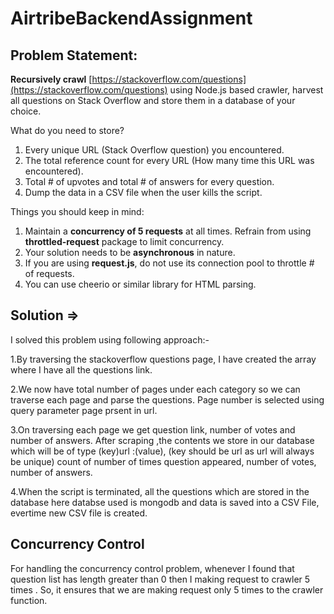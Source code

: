 # AirtribeBackendAssignment
## Problem Statement:
**Recursively crawl** [https://stackoverflow.com/questions](https://stackoverflow.com/questions) using Node.js based crawler, harvest all questions on Stack Overflow and store them in a database of your choice. 

What do you need to store?

1. Every unique URL (Stack Overflow question) you encountered.
2. The total reference count for every URL (How many time this URL was encountered).
3. Total # of upvotes and total # of answers for every question.
4. Dump the data in a CSV file when the user kills the script.

Things you should keep in mind:

1. Maintain a **concurrency of 5 requests** at all times. Refrain from using **throttled-request** package to limit concurrency.
2. Your solution needs to be **asynchronous** in nature.
3. If you are using **request.js**, do not use its connection pool to throttle # of requests. 
4. You can use cheerio or similar library for HTML parsing.

## Solution =>

I solved this problem using following approach:-

1.By traversing the stackoverflow questions page, I have created the array where I have all the questions link.

2.We now have total number of pages under each category so we can traverse each page and parse the questions. Page number is selected using query parameter page prsent in url.

3.On traversing each page we get question link, number of votes and number of answers. After scraping ,the contents we store in our database which will be of type (key)url :(value), (key should be url as url will always be unique) count of number of times question appeared, number of votes, number of answers.

4.When the script is terminated, all the questions which are stored in the database here databse used is mongodb and data is saved into a CSV File, evertime new CSV file is created.

## Concurrency Control 

For handling the concurrency control problem, whenever I found that question list has length greater than 0 then I making request to crawler 5 times .
So, it ensures that we are making request only 5 times to the crawler function.
